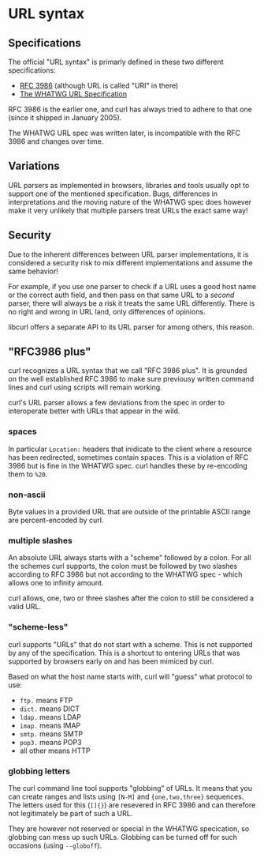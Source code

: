 # URL syntax

## Specifications

The official "URL syntax" is primarly defined in these two different
specifications:

 - [RFC 3986](https://tools.ietf.org/html/rfc3986) (although URL is called "URI" in there)
 - [The WHATWG URL Specification](https://url.spec.whatwg.org/)

RFC 3986 is the earlier one, and curl has always tried to adhere to that one
(since it shipped in January 2005).

The WHATWG URL spec was written later, is incompatible with the RFC 3986 and
changes over time.

## Variations

URL parsers as implemented in browsers, libraries and tools usually opt to
support one of the mentioned specification. Bugs, differences in
interpretations and the moving nature of the WHATWG spec does however make it
very unlikely that multiple parsers treat URLs the exact same way!

## Security

Due to the inherent differences between URL parser implementations, it is
considered a security risk to mix different implementations and assume the
same behavior!

For example, if you use one parser to check if a URL uses a good host name or
the correct auth field, and then pass on that same URL to a *second* parser,
there will always be a risk it treats the same URL differently. There is no
right and wrong in URL land, only differences of opinions.

libcurl offers a separate API to its URL parser for among others, this reason.

## "RFC3986 plus"

curl recognizes a URL syntax that we call "RFC 3986 plus". It is grounded on
the well established RFC 3986 to make sure previousy written command lines and
curl using scripts will remain working.

curl's URL parser allows a few deviations from the spec in order to
interoperate better with URLs that appear in the wild.

### spaces

In particular `Location:` headers that inidicate to the client where a
resource has been redirected, sometimes contain spaces. This is a violation of
RFC 3986 but is fine in the WHATWG spec. curl handles these by re-encoding
them to `%20`.

### non-ascii

Byte values in a provided URL that are outside of the printable ASCII range
are percent-encoded by curl.

### multiple slashes

An absolute URL always starts with a "scheme" followed by a colon. For all the
schemes curl supports, the colon must be followed by two slashes according to
RFC 3986 but not according to the WHATWG spec - which allows one to infinity
amount.

curl allows, one, two or three slashes after the colon to still be considered
a valid URL.

### "scheme-less"

curl supports "URLs" that do not start with a scheme. This is not supported by
any of the specification. This is a shortcut to entering URLs that was
supported by browsers early on and has been mimiced by curl.

Based on what the host name starts with, curl will "guess" what protocol to
use:

 - `ftp.` means FTP
 - `dict.` means DICT
 - `ldap.` means LDAP
 - `imap.` means IMAP
 - `smtp.` means SMTP
 - `pop3.` means POP3
 - all other means HTTP

### globbing letters

The curl command line tool supports "globbing" of URLs. It means that you can
create ranges and lists using `[N-M]` and `{one,two,three}` sequences. The
letters used for this (`[]{}`) are resevered in RFC 3986 and can therefore not
legitimately be part of such a URL.

They are however not reserved or special in the WHATWG specication, so
globbing can mess up such URLs. Globbing can be turned off for such occasions
(using `--globoff`).
